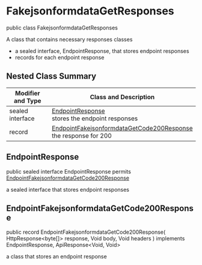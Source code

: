 # FakejsonformdataGetResponses

public class FakejsonformdataGetResponses

A class that contains necessary responses classes
- a sealed interface, EndpointResponse, that stores endpoint responses
- records for each endpoint response

## Nested Class Summary
| Modifier and Type | Class and Description |
| ----------------- | --------------------- |
| sealed interface | [EndpointResponse](#endpointresponse)<br> stores the endpoint responses |
| record | [EndpointFakejsonformdataGetCode200Response](#endpointfakejsonformdatagetcode200response)<br> the response for 200 |

## EndpointResponse
public sealed interface EndpointResponse permits<br>
[EndpointFakejsonformdataGetCode200Response](#endpointfakejsonformdatagetcode200response)

a sealed interface that stores endpoint responses

## EndpointFakejsonformdataGetCode200Response
public record EndpointFakejsonformdataGetCode200Response(
    HttpResponse<byte[]> response,
    Void body,
    Void headers
) implements EndpointResponse, ApiResponse<Void, Void><br>

a class that stores an endpoint response

